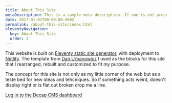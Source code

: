 ```yaml
---
title: About This Site
metaDescription: This is a sample meta description. If one is not present in your page/post's front matter, the default metadata.description will be used instead.
date: 2017-01-01T00:00:00.000Z
permalink: /about-this-site/index.html
eleventyNavigation:
  key: About This Site
  order: 3
---
```


This website is built on [Eleventy static site generator](https://www.11ty.dev), with deployment to [Netlify](https://www.netlify.com). The template from [Dan Urbanowicz](https://github.com/danurbanowicz/eleventy-netlify-boilerplate) I used as the blocks for this site that I rearranged, rebuilt and customized to fit my purpose.

The concept for this site is not only as my little corner of the web but as a teste bed for new ideas and tehcniques. So if something acts weird, doesn't display right or is flat out broken drop me a line.

[Log in to the Decap CMS dashboard](/admin/)